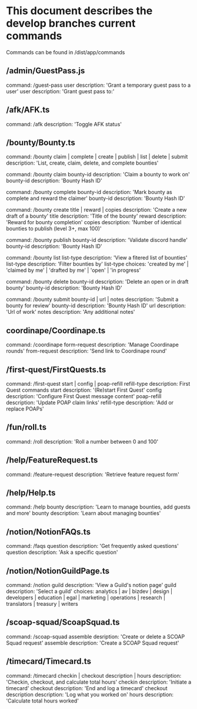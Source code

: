 # This document describes the develop branches current commands

Commands can be found in /dist/app/commands

## /admin/GuestPass.js

command: /guest-pass user
description: 'Grant a temporary guest pass to a user'
user description: 'Grant guest pass to:'

## /afk/AFK.ts

command: /afk
description: 'Toggle AFK status'

## /bounty/Bounty.ts

command: /bounty claim | complete | create | publish | list | delete | submit
description: 'List, create, claim, delete, and complete bounties'

command: /bounty claim bounty-id
description: 'Claim a bounty to work on'
bounty-id description: 'Bounty Hash ID'

command: /bounty complete bounty-id
description: 'Mark bounty as complete and reward the claimer'
bounty-id description: 'Bounty Hash ID'

command: /bounty create title | reward | copies
description: 'Create a new draft of a bounty'
title description: 'Title of the bounty'
reward description: 'Reward for bounty completion'
copies description: 'Number of identical bounties to publish (level 3+, max 100)'

command: /bounty publish bounty-id
description: 'Validate discord handle'
bounty-id description: 'Bounty Hash ID'

command: /bounty list list-type
description: 'View a fitered list of bounties'
list-type description: 'Filter bounties by'
list-type choices: 'created by me' | 'claimed by me' | 'drafted by me' | 'open' | 'in progress'

command: /bounty delete bounty-id
description: 'Delete an open or in draft bounty'
bounty-id description: 'Bounty Hash ID'

command: /bounty submit bounty-id | url | notes
description: 'Submit a bounty for review'
bounty-id description: 'Bounty Hash ID'
url description: 'Url of work'
notes description: 'Any additional notes'

## coordinape/Coordinape.ts

command: /coordinape form-request
description: 'Manage Coordinape rounds'
from-request description: 'Send link to Coordinape round'

## /first-quest/FirstQuests.ts

command: /first-quest start | config | poap-refill refill-type
description: First Quest commands
start description: '(Re)start First Quest'
config description: 'Configure First Quest message content'
poap-refill description: 'Update POAP claim links'
refill-type description: 'Add or replace POAPs'

## /fun/roll.ts

command: /roll
description: 'Roll a number between 0 and 100'

## /help/FeatureRequest.ts

command: /feature-request
description: 'Retrieve feature request form'

## /help/Help.ts

command: /help bounty
description: 'Learn to manage bounties, add guests and more'
bounty description: 'Learn about managing bounties'

## /notion/NotionFAQs.ts

command: /faqs question
description: 'Get frequently asked questions'
question description: 'Ask a specific question'

## /notion/NotionGuildPage.ts

command: /notion guild
description: 'View a Guild\'s notion page'
guild description: 'Select a guild'
choices: analytics | av | bizdev | design | developers | education | egal | marketing | operations | research | translators | treasury | writers

## /scoap-squad/ScoapSquad.ts

command: /scoap-squad assemble
desription: 'Create or delete a SCOAP Squad request'
assemble description: 'Create a SCOAP Squad request'

## /timecard/Timecard.ts

command: /timecard checkin | checkout description | hours
description: 'Checkin, checkout, and calculate total hours'
checkin description: 'Initiate a timecard'
checkout description: 'End and log a timecard'
checkout description description: 'Log what you worked on'
hours description: 'Calculate total hours worked'
